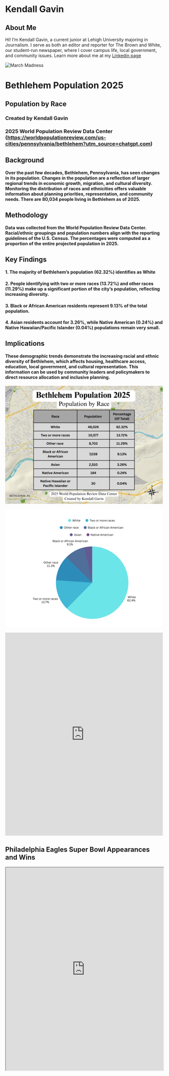 # Kendall Gavin

## About Me 

Hi! I’m Kendall Gavin, a current junior at Lehigh University majoring in Journalism. I serve as both an editor and reporter for The Brown and White, our student-run newspaper, where I cover campus life, local government, and community issues.
Learn more about me at my [Linkedin page](www.linkedin.com/in/kendall-gavin)

![March Madness](https://github.com/kcg227/kcg227.github.io/blob/main/February%2028th,%202025%207.jpg?raw=true) 





# Bethlehem Population 2025


## Population by Race

### Created by Kendall Gavin
### 2025 World Population Review Data Center (https://worldpopulationreview.com/us-cities/pennsylvania/bethlehem?utm_source=chatgpt.com)  



## Background
#### Over the past few decades, Bethlehem, Pennsylvania, has seen changes in its population. Changes in the population are a reflection of larger regional trends in economic growth, migration, and cultural diversity. Monitoring the distribution of races and ethnicities offers valuable information about planning priorities, representation, and community needs. There are 80,034 people living in Bethlehem as of 2025.

## Methodology
#### Data was collected from the World Population Review Data Center. Racial/ethnic groupings and population numbers align with the reporting guidelines of the U.S. Census. The percentages were computed as a proportion of the entire projected population in 2025.

## Key Findings
#### 1. The majority of Bethlehem’s population (62.32%) identifies as White
#### 2. People identifying with two or more races (13.72%) and other races (11.29%) make up a significant portion of the city’s population, reflecting increasing diversity.
#### 3. Black or African American residents represent 9.13% of the total population.
#### 4. Asian residents account for 3.26%, while Native American (0.24%) and Native Hawaiian/Pacific Islander (0.04%) populations remain very small.

## Implications
#### These demographic trends demonstrate the increasing racial and ethnic diversity of Bethlehem, which affects housing, healthcare access, education, local government, and cultural representation. This information can be used by community leaders and policymakers to direct resource allocation and inclusive planning.



![Bethlehem Population 2025](https://github.com/kcg227/kcg227.github.io/blob/main/Race.png?raw=true)


![Bethlehem Population 2025](https://github.com/kcg227/kcg227.github.io/blob/main/Race%20(1).png?raw=true)


<iframe src='https://cdn.knightlab.com/libs/timeline3/latest/embed/index.html?source=v2%3A2PACX-1vRz8BTaCTXg8mYR0IL2qqHkR1OSdSYelA2imzlTGr5HKp9UAI6pd8erc9hxk2hUBU_Ek2xKuam381_7&font=Default&lang=en&initial_zoom=2&width=100%25&height=650' width='100%' height='650' webkitallowfullscreen mozallowfullscreen allowfullscreen frameborder='0'></iframe>




## Philadelphia Eagles Super Bowl Appearances and Wins

<iframe src='https://cdn.knightlab.com/libs/timeline3/latest/embed/index.html?source=v2%3A2PACX-1vRz8BTaCTXg8mYR0IL2qqHkR1OSdSYelA2imzlTGr5HKp9UAI6pd8erc9hxk2hUBU_Ek2xKuam381_7&font=Default&lang=en&initial_zoom=2&width=100%25&height=650' width='100%' height='650' webkitallowfullscreen mozallowfullscreen allowfullscreen framebor


## 2026 Top Colleges Ranked by Acceptance Rate – Patriot League

<iframe title="Patriot League Acceptance Rates" aria-label="Bar Chart" id="datawrapper-chart-xcbGt" src="https://datawrapper.dwcdn.net/xcbGt/1/" scrolling="no" frameborder="0" style="width: 0; min-width: 100% !important; border: none;" height="366" data-external="1"></iframe><script type="text/javascript">window.addEventListener("message",function(a){if(void 0!==a.data["datawrapper-height"]){var e=document.querySelectorAll("iframe");for(var t in a.data["datawrapper-height"])for(var r,i=0;r=e[i];i++)if(r.contentWindow===a.source){var d=a.data["datawrapper-height"][t]+"px";r.style.height=d}}});</script>

